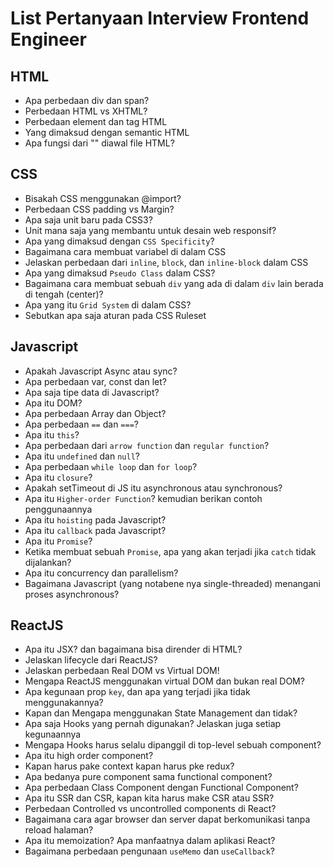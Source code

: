 # List Pertanyaan Interview Frontend Engineer

## HTML

- Apa perbedaan div dan span?
- Perbedaan HTML vs XHTML?
- Perbedaan element dan tag HTML
- Yang dimaksud dengan semantic HTML
- Apa fungsi dari "<!DOCTYPE html>" diawal file HTML?

## CSS

- Bisakah CSS menggunakan @import?
- Perbedaan CSS padding vs Margin?
- Apa saja unit baru pada CSS3?
- Unit mana saja yang membantu untuk desain web responsif?
- Apa yang dimaksud dengan `CSS Specificity`?
- Bagaimana cara membuat variabel di dalam CSS
- Jelaskan perbedaan dari `inline`, `block`, dan `inline-block` dalam CSS
- Apa yang dimaksud `Pseudo Class` dalam CSS?
- Bagaimana cara membuat sebuah `div` yang ada di dalam `div` lain berada di tengah (center)?
- Apa yang itu `Grid System` di dalam CSS?
- Sebutkan apa saja aturan pada CSS Ruleset

## Javascript

- Apakah Javascript Async atau sync?
- Apa perbedaan var, const dan let?
- Apa saja tipe data di Javascript?
- Apa itu DOM?
- Apa perbedaan Array dan Object?
- Apa perbedaan `==` dan `===`?
- Apa itu `this`?
- Apa perbedaan dari `arrow function` dan `regular function`?
- Apa itu `undefined` dan `null`?
- Apa perbedaan `while loop` dan `for loop`?
- Apa itu `closure`?
- Apakah setTimeout di JS itu asynchronous atau synchronous?
- Apa itu `Higher-order Function`? kemudian berikan contoh penggunaannya
- Apa itu `hoisting` pada Javascript?
- Apa itu `callback` pada Javascript?
- Apa itu `Promise`?
- Ketika membuat sebuah `Promise`, apa yang akan terjadi jika `catch` tidak dijalankan?
- Apa itu concurrency dan parallelism?
- Bagaimana Javascript (yang notabene nya single-threaded) menangani proses asynchronous?
## ReactJS

- Apa itu JSX? dan bagaimana bisa dirender di HTML?
- Jelaskan lifecycle dari ReactJS?
- Jelaskan perbedaan Real DOM vs Virtual DOM!
- Mengapa ReactJS menggunakan virtual DOM dan bukan real DOM?
- Apa kegunaan prop `key`, dan apa yang terjadi jika tidak menggunakannya?
- Kapan dan Mengapa menggunakan State Management dan tidak?
- Apa saja Hooks yang pernah digunakan? Jelaskan juga setiap kegunaannya
- Mengapa Hooks harus selalu dipanggil di top-level sebuah component?
- Apa itu high order component?
- Kapan harus pake context kapan harus pke redux?
- Apa bedanya pure component sama functional component?
- Apa perbedaan Class Component dengan Functional Component?
- Apa itu SSR dan CSR, kapan kita harus make CSR atau SSR?
- Perbedaan Controlled vs uncontrolled components di React?
- Bagaimana cara agar browser dan server dapat berkomunikasi tanpa reload halaman?
- Apa itu memoization? Apa manfaatnya dalam aplikasi React?
- Bagaimana perbedaan pengunaan `useMemo` dan `useCallback`?